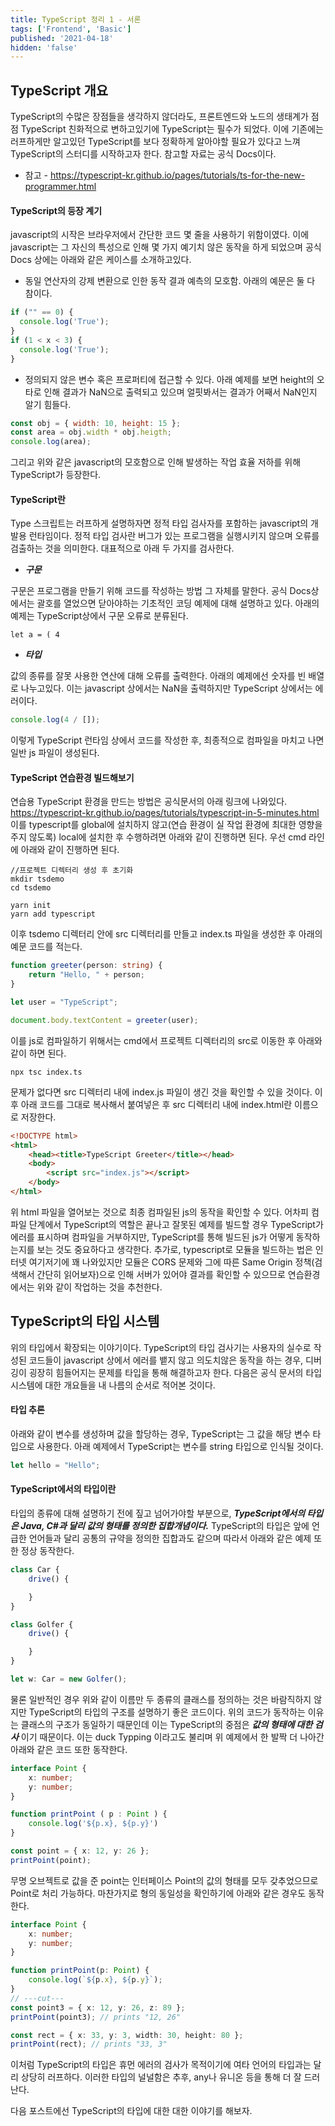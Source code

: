 ```yaml
---
title: TypeScript 정리 1 - 서론
tags: ['Frontend', 'Basic']
published: '2021-04-18'
hidden: 'false'
---
```

## TypeScript 개요
TypeScript의 수많은 장점들을 생각하지 않더라도, 프론트엔드와 노드의 생태계가 점점 TypeScript 친화적으로 변하고있기에 TypeScript는 필수가 되었다. 이에 기존에는 러프하게만 알고있던 TypeScript를 보다 정확하게 알아야할 필요가 있다고 느껴 TypeScript의 스터디를 시작하고자 한다. 참고할 자료는 공식 Docs이다.
+ 참고 - https://typescript-kr.github.io/pages/tutorials/ts-for-the-new-programmer.html

#### TypeScript의 등장 계기
javascript의 시작은 브라우저에서 간단한 코드 몇 줄을 사용하기 위함이였다. 이에 javascript는 그 자신의 특성으로 인해 몇 가지 예기치 않은 동작을 하게 되었으며 공식 Docs 상에는 아래와 같은 케이스를 소개하고있다.
+ 동일 연산자의 강제 변환으로 인한 동작 결과 예측의 모호함. 아래의 예문은 둘 다 참이다.
```javascript
if ("" == 0) {
  console.log('True');
}
if (1 < x < 3) {
  console.log('True');
}
```
+ 정의되지 않은 변수 혹은 프로퍼티에 접근할 수 있다. 아래 예제를 보면 height의 오타로 인해 결과가 NaN으로 출력되고 있으며 얼핏봐서는 결과가 어째서 NaN인지 알기 힘들다.
```javascript
const obj = { width: 10, height: 15 };
const area = obj.width * obj.heigth;
console.log(area);
```
그리고 위와 같은 javascript의 모호함으로 인해 발생하는 작업 효율 저하를 위해 TypeScript가 등장한다.

#### TypeScript란
Type 스크립트는 러프하게 설명하자면 정적 타입 검사자를 포함하는 javascript의 개발용 런타임이다. 정적 타입 검사란 버그가 있는 프로그램을 실행시키지 않으며 오류를 검출하는 것을 의미한다. 대표적으로 아래 두 가지를 검사한다.

+ ***구문***

구문은 프로그램을 만들기 위해 코드를 작성하는 방법 그 자체를 말한다. 공식 Docs상에서는 괄호를 열었으면 닫아야하는 기초적인 코딩 예제에 대해 설명하고 있다. 아래의 예제는 TypeScript상에서 구문 오류로 분류된다.
```
let a = ( 4
```

+ ***타입***

값의 종류를 잘못 사용한 연산에 대해 오류를 출력한다. 아래의 예제에선 숫자를 빈 배열로 나누고있다. 이는 javascript 상에서는 NaN을 출력하지만 TypeScript 상에서는 에러이다.
```javascript
console.log(4 / []);
```

이렇게 TypeScript 런타임 상에서 코드를 작성한 후, 최종적으로 컴파일을 마치고 나면 일반 js 파일이 생성된다.

#### TypeScript 연습환경 빌드해보기
연습용 TypeScript 환경을 만드는 방법은 공식문서의 아래 링크에 나와있다.
https://typescript-kr.github.io/pages/tutorials/typescript-in-5-minutes.html
이를 typescript를 global에 설치하지 않고(연습 환경이 실 작업 환경에 최대한 영향을 주지 않도록) local에 설치한 후 수행하려면 아래와 같이 진행하면 된다. 우선 cmd 라인에 아래와 같이 진행하면 된다.
```
//프로젝트 디렉터리 생성 후 초기화
mkdir tsdemo
cd tsdemo

yarn init
yarn add typescript
```
이후 tsdemo 디렉터리 안에 src 디렉터리를 만들고 index.ts 파일을 생성한 후 아래의 예문 코드를 적는다.
```typescript
function greeter(person: string) {
    return "Hello, " + person;
}

let user = "TypeScript";

document.body.textContent = greeter(user);
```
이를 js로 컴파일하기 위해서는 cmd에서 프로젝트 디렉터리의 src로 이동한 후 아래와 같이 하면 된다.
```
npx tsc index.ts
```
문제가 없다면 src 디렉터리 내에 index.js 파일이 생긴 것을 확인할 수 있을 것이다. 이후 아래 코드를 그대로 복사해서 붙여넣은 후 src 디렉터리 내에 index.html란 이름으로 저장한다.
```html
<!DOCTYPE html>
<html>
    <head><title>TypeScript Greeter</title></head>
    <body>
        <script src="index.js"></script>
    </body>
</html>
```
위 html 파일을 열어보는 것으로 최종 컴파일된 js의 동작을 확인할 수 있다. 어차피 컴파일 단계에서 TypeScript의 역할은 끝나고 잘못된 예제를 빌드할 경우 TypeScript가 에러를 표시하며 컴파일을 거부하지만, TypeScript를 통해 빌드된 js가 어떻게 동작하는지를 보는 것도 중요하다고 생각한다. 추가로, typescript로 모듈을 빌드하는 법은 인터넷 여기저기에 꽤 나와있지만 모듈은 CORS 문제와 그에 따른 Same Origin 정책(검색해서 간단히 읽어보자)으로 인해 서버가 있어야 결과를 확인할 수 있으므로 연습환경에서는 위와 같이 작업하는 것을 추천한다.

## TypeScript의 타입 시스템
위의 타입에서 확장되는 이야기이다. TypeScript의 타입 검사기는 사용자의 실수로 작성된 코드들이 javascript 상에서 에러를 뱉지 않고 의도치않은 동작을 하는 경우, 디버깅이 굉장히 힘들어지는 문제를 타입을 통해 해결하고자 한다. 다음은 공식 문서의 타입 시스템에 대한 개요들을 내 나름의 순서로 적어본 것이다.

#### 타입 추론
아래와 같이 변수를 생성하며 값을 할당하는 경우, TypeScript는 그 값을 해당 변수 타입으로 사용한다. 아래 예제에서 TypeScript는 변수를 string 타입으로 인식될 것이다.
```typescript
let hello = "Hello";
```

#### TypeScript에서의 타입이란
타입의 종류에 대해 설명하기 전에 짚고 넘어가야할 부분으로, ***TypeScript에서의 타입은 Java, C#과 달리 값의 형태를 정의한 집합개념이다.*** TypeScript의 타입은 앞에 언급한 언어들과 달리 공통의 규약을 정의한 집합과도 같으며 따라서 아래와 같은 예제 또한 정상 동작한다.
```javascript
class Car {
	drive() {

	}
}

class Golfer {
	drive() {

	}
}

let w: Car = new Golfer();
```
물론 일반적인 경우 위와 같이 이름만 두 종류의 클래스를 정의하는 것은 바람직하지 않지만 TypeScript의 타입의 구조를 설명하기 좋은 코드이다. 위의 코드가 동작하는 이유는 클래스의 구조가 동일하기 때문인데 이는 TypeScript의 중점은 ***값의 형태에 대한 검사*** 이기 때문이다. 이는 duck Typping 이라고도 불리며 위 예제에서 한 발짝 더 나아간 아래와 같은 코드 또한 동작한다.
```typescript
interface Point {
	x: number;
	y: number;
}

function printPoint ( p : Point ) {
	console.log('${p.x}, ${p.y}')
}

const point = { x: 12, y: 26 };
printPoint(point);
```
무명 오브젝트로 값을 준 point는 인터페이스 Point의 값의 형태를 모두 갖추었으므로 Point로 처리 가능하다. 마찬가지로 형의 동일성을 확인하기에 아래와 같은 경우도 동작한다.
```typescript
interface Point {
	x: number;
	y: number;
}

function printPoint(p: Point) {
	console.log(`${p.x}, ${p.y}`);
}
// ---cut---
const point3 = { x: 12, y: 26, z: 89 };
printPoint(point3); // prints "12, 26"

const rect = { x: 33, y: 3, width: 30, height: 80 };
printPoint(rect); // prints "33, 3"
```
이처럼 TypeScript의 타입은 휴먼 에러의 검사가 목적이기에 여타 언어의 타입과는 달리 상당히 러프하다. 이러한 타입의 널널함은 추후, any나 유니온 등을 통해 더 잘 드러난다.


다음 포스트에선 TypeScript의 타입에 대한 대한 이야기를 해보자.
